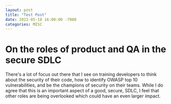 ```yaml
---
layout: post
title: "Test Post"
date: 2022-05-18 16:00:00 -7000
categories: MISC
---
```


# On the roles of product and QA in the secure SDLC
There's a lot of focus out there that I see on training developers to think about the security of their code, how to identify OWASP top 10 vulnerabilities, and be the champions of security on their teams. While I do agree that this is an important aspect of a good, secure, SDLC, I feel that other roles are being overlooked which could have an even larger impact.

